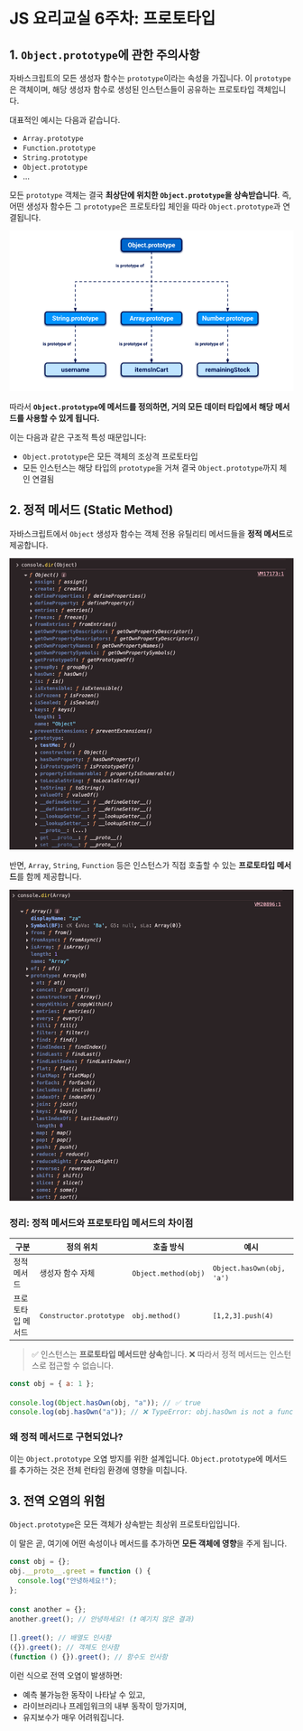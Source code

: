 # JS 요리교실 6주차: 프로토타입

## 1. `Object.prototype`에 관한 주의사항

자바스크립트의 모든 생성자 함수는 `prototype`이라는 속성을 가집니다. 이 `prototype`은 객체이며, 해당 생성자 함수로 생성된 인스턴스들이 공유하는 프로토타입 객체입니다.

대표적인 예시는 다음과 같습니다.

- `Array.prototype`
- `Function.prototype`
- `String.prototype`
- `Object.prototype`
- ...

모든 `prototype` 객체는 결국 **최상단에 위치한 `Object.prototype`을 상속받습니다**.
즉, 어떤 생성자 함수든 그 `prototype`은 프로토타입 체인을 따라 `Object.prototype`과 연결됩니다.

![alt text](image.png)

따라서 **`Object.prototype`에 메서드를 정의하면, 거의 모든 데이터 타입에서 해당 메서드를 사용할 수 있게 됩니다.**

이는 다음과 같은 구조적 특성 때문입니다:

- `Object.prototype`은 모든 객체의 조상격 프로토타입
- 모든 인스턴스는 해당 타입의 `prototype`을 거쳐 결국 `Object.prototype`까지 체인 연결됨

## 2. 정적 메서드 (Static Method)

자바스크립트에서 `Object` 생성자 함수는 객체 전용 유틸리티 메서드들을 **정적 메서드**로 제공합니다.

![alt text](image-1.png)

반면, `Array`, `String`, `Function` 등은 인스턴스가 직접 호출할 수 있는 **프로토타입 메서드**를 함께 제공합니다.

![alt text](image-2.png)

### 정리: 정적 메서드와 프로토타입 메서드의 차이점

| 구분              | 정의 위치               | 호출 방식            | 예시                      |
| ----------------- | ----------------------- | -------------------- | ------------------------- |
| 정적 메서드       | 생성자 함수 자체        | `Object.method(obj)` | `Object.hasOwn(obj, 'a')` |
| 프로토타입 메서드 | `Constructor.prototype` | `obj.method()`       | `[1,2,3].push(4)`         |

> ✅ 인스턴스는 **프로토타입 메서드만 상속**합니다.
> ❌ 따라서 정적 메서드는 인스턴스로 접근할 수 없습니다.

```js
const obj = { a: 1 };

console.log(Object.hasOwn(obj, "a")); // ✅ true
console.log(obj.hasOwn("a")); // ❌ TypeError: obj.hasOwn is not a function
```

### 왜 정적 메서드로 구현되었나?

이는 `Object.prototype` 오염 방지를 위한 설계입니다. `Object.prototype`에 메서드를 추가하는 것은 전체 런타임 환경에 영향을 미칩니다.

## 3. 전역 오염의 위험

`Object.prototype`은 모든 객체가 상속받는 최상위 프로토타입입니다.

이 말은 곧, 여기에 어떤 속성이나 메서드를 추가하면 **모든 객체에 영향**을 주게 됩니다.

```js
const obj = {};
obj.__proto__.greet = function () {
  console.log("안녕하세요!");
};

const another = {};
another.greet(); // 안녕하세요! (❗ 예기치 않은 결과)

[].greet(); // 배열도 인사함
({}).greet(); // 객체도 인사함
(function () {}).greet(); // 함수도 인사함
```

이런 식으로 전역 오염이 발생하면:

- 예측 불가능한 동작이 나타날 수 있고,
- 라이브러리나 프레임워크의 내부 동작이 망가지며,
- 유지보수가 매우 어려워집니다.
